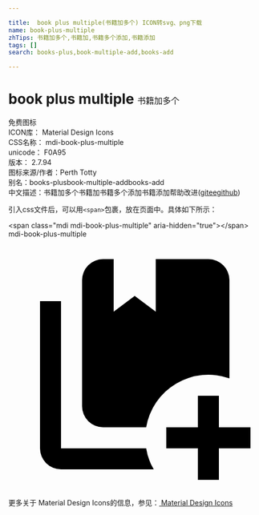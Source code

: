 ```yaml
---

title:  book plus multiple(书籍加多个) ICON转svg、png下载
name: book-plus-multiple
zhTips: 书籍加多个,书籍加,书籍多个添加,书籍添加
tags: []
search: books-plus,book-multiple-add,books-add

---
```


# book plus multiple  <small style="font-size: 60%;font-weight: 100">书籍加多个</small>


<div class="detail-page">
<p>
<span><span class="badge-success badge">免费图标</span> </span>
<br/>
<span>
ICON库：
<span class="badge-secondary badge">Material Design Icons</span> 
</span>
<br/>
<span>
CSS名称：
<span class="badge-secondary badge">mdi-book-plus-multiple</span> 
</span>
<br/>
<span>
unicode：
<span class="badge-secondary badge">F0A95</span> 
<copy-btn content='F0A95' btn-title=""></copy-btn>
<copy-btn :content='String.fromCodePoint(parseInt("F0A95", 16))' btn-title="复制U"></copy-btn>
</span>
<br/>
<span>
版本：
<span class="badge-secondary badge">2.7.94</span> 
</span>
<br/>
<span>图标来源/作者：<span class="badge-light badge">Perth Totty</span></span> 
<br/>
<span>别名：<span class="badge-light badge">books-plus</span><span class="badge-light badge">book-multiple-add</span><span class="badge-light badge">books-add</span></span><br/><span class="zh-detail">中文描述：<span class="badge-primary badge">书籍加多个</span><span class="badge-primary badge">书籍加</span><span class="badge-primary badge">书籍多个添加</span><span class="badge-primary badge">书籍添加</span><span class="help-link"><span>帮助改进</span>(<a href="https://gitee.com/liuwave/icon-helper/edit/master/json/material/book-plus-multiple.json" target="_blank" rel="noopener noreferrer">gitee</a><a href="https://github.com/liuwave/icon-helper/edit/master/json/material/book-plus-multiple.json" target="_blank" rel="noopener noreferrer">github</a></span>)</span><br/>
</p>
</div>
<div class="alert alert-dark">
  <i class="mdi mdi-book-plus-multiple mdi-48px"></i>
  <i class="mdi mdi-book-plus-multiple mdi-36px"></i>
  <i class="mdi mdi-book-plus-multiple mdi-24px"></i>
  <i class="mdi mdi-book-plus-multiple mdi-18px"></i>
</div>
<div>
  <p>引入css文件后，可以用<code>&lt;span&gt;</code>包裹，放在页面中。具体如下所示：    
  </p>
  <div class="alert alert-primary" style="font-size: 14px">
    &lt;span class="mdi mdi-book-plus-multiple" aria-hidden="true"&gt;&lt;/span&gt;
    <copy-btn content='<span class="mdi mdi-book-plus-multiple" aria-hidden="true"></span>'></copy-btn>
  </div>
  <div class="alert alert-secondary">
    <i class="mdi mdi-book-plus-multiple"
    style="font-size: 24px"
    aria-hidden="true"></i> mdi-book-plus-multiple
    <copy-btn content="mdi-book-plus-multiple" btn-title="复制图标名称"></copy-btn>
  </div>
</div>
<div id="svg" class="svg-wrap">
<svg xmlns="http://www.w3.org/2000/svg" viewBox="0 0 24 24"><path d="M13.09 20H5V6H3V20A2 2 0 0 0 5 22H13.81A5.5 5.5 0 0 1 13.09 20M19 2H14V7L12 5.5L10 7V2H9A2 2 0 0 0 7 4V16A2 2 0 0 0 9 18H13.09A6 6 0 0 1 21 13.34V4A2 2 0 0 0 19 2M20 15V18H23V20H20V23H18V20H15V18H18V15Z" /></svg>
</div>
<detail full-name='mdi-book-plus-multiple'></detail>
    
<div><p>更多关于 Material Design Icons的信息，参见：<a target="_blank" href="https://iconhelper.cn/material.html"> Material Design Icons</a>
</p></div>
